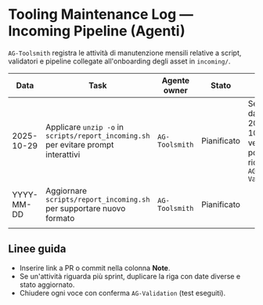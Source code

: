 # Tooling Maintenance Log — Incoming Pipeline (Agenti)

`AG-Toolsmith` registra le attività di manutenzione mensili relative a script, validatori e pipeline collegate all'onboarding degli asset in `incoming/`.

| Data | Task | Agente owner | Stato | Note |
| --- | --- | --- | --- | --- |
| 2025-10-29 | Applicare `unzip -o` in `scripts/report_incoming.sh` per evitare prompt interattivi | `AG-Toolsmith` | Pianificato | Segnalato dal report 2025-10-29; verifica post-fix richiesta a `AG-Validation` |
| YYYY-MM-DD | Aggiornare `scripts/report_incoming.sh` per supportare nuovo formato | `AG-Toolsmith` | Pianificato | |
| | | | | |

## Linee guida
- Inserire link a PR o commit nella colonna **Note**.
- Se un'attività riguarda più sprint, duplicare la riga con date diverse e stato aggiornato.
- Chiudere ogni voce con conferma `AG-Validation` (test eseguiti).

